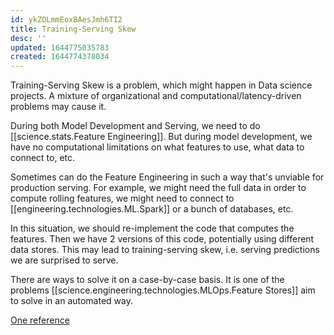 ```yaml
---
id: ykZOLmmEoxBAesJmh6TI2
title: Training-Serving Skew
desc: ''
updated: 1644775035783
created: 1644774378034
---
```


Training-Serving Skew is a problem, which might happen in Data science projects. A mixture of organizational and computational/latency-driven problems may cause it.

During both Model Development and Serving, we need to do [[science.stats.Feature Engineering]]. But during model development, we have no computational limitations on what features to use, what data to connect to, etc.

Sometimes can do the Feature Engineering in such a way that's unviable for production serving. For example, we might need the full data in order to compute rolling features, we might need to connect to [[engineering.technologies.ML.Spark]] or a bunch of databases, etc.

In this situation, we should re-implement the code that computes the features. Then we have 2 versions of this code, potentially using different 
data stores. This may lead to training-serving skew, i.e. serving predictions we are surprised to serve.

There are ways to solve it on a case-by-case basis. It is one of the problems [[science.engineering.technologies.MLOps.Feature Stores]] aim to solve in an automated way.


[One reference](https://ploomber.io/blog/train-serve-skew/)

